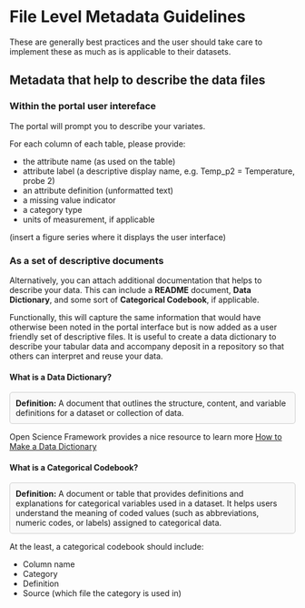 # File Level Metadata Guidelines

These are generally best practices and the user should take care to implement these as much as is applicable to their datasets. 

## Metadata that help to describe the data files 
### Within the portal user intereface

The portal will prompt you to describe your variates. 

For each column of each table, please provide:

* the attribute name (as used on the table)
* attribute label  (a descriptive display name, e.g. Temp_p2 = Temperature, probe 2)
* an attribute definition (unformatted text)
* a missing value indicator
* a category type
* units of measurement, if applicable 

(insert a figure series where it displays the user interface)

### As a set of descriptive documents

Alternatively, you can attach additional documentation that helps to describe your data. This can include a **README** document, **Data Dictionary**, and some sort of **Categorical Codebook**, if applicable. 

Functionally, this will capture the same information that would have otherwise been noted in the portal interface but is now added as a user friendly set of descriptive files.  It is useful to create a data dictionary to describe your tabular data and accompany deposit in a repository so that others can interpret and reuse your data.

#### What is a Data Dictionary?

<div style="padding-left: 20px; border: 1px solid #ccc; background-color: #f9f9f9; padding: 10px; border-radius: 5px;">
    <strong>Definition:</strong> A document that outlines the structure, content, and variable definitions for a dataset or collection of data.
</div>

Open Science Framework provides a nice resource to learn more <a href="https://help.osf.io/article/217-how-to-make-a-data-dictionary" target="_blank">How to Make a Data Dictionary</a>

#### What is a Categorical Codebook?

<div style="padding-left: 20px; border: 1px solid #ccc; background-color: #f9f9f9; padding: 10px; border-radius: 5px;">
    <strong>Definition:</strong>  A document or table that provides definitions and explanations for categorical variables used in a dataset. It helps users understand the meaning of coded values (such as abbreviations, numeric codes, or labels) assigned to categorical data.
</div>

At the least, a categorical codebook should include:

* Column name
* Category
* Definition
* Source (which file the category is used in)

